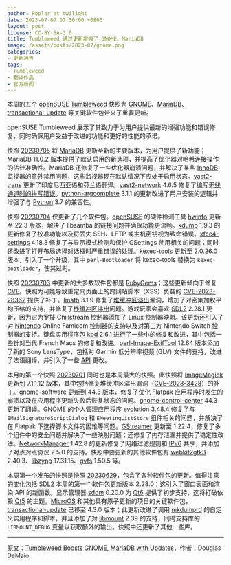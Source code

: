 ```yaml
---
author: Poplar at twilight
date: 2023-07-07 07:30:00 +0800
layout: post
license: CC-BY-SA-3.0
title: Tumbleweed 通过更新增强了 GNOME、MariaDB
image: /assets/posts/2023-07/gnome.png
categories:
- 更新通告
tags:
- Tumbleweed
- 翻译作品
- 官方新闻
---
```


本周的五个 [openSUSE] [Tumbleweed] 快照为 [GNOME]、[MariaDB]、[transactional-update] 等关键软件包带来了重要更新。

[opensuse]: https://get.opensuse.org/
[Tumbleweed]: https://get.opensuse.org/tumbleweed/
[GNOME]: https://www.gnome.org/
[MariaDB]: https://mariadb.org/
[transactional-update]: https://github.com/openSUSE/transactional-update

openSUSE Tumbleweed 展示了其致力于为用户提供最新的增强功能和错误修复，同时确保用户受益于改进的功能和更好的性能的承诺。

快照 [20230705] 将 [MariaDB] 更新至新的主要版本，为用户提供了新功能；MariaDB 11.0.2 版本提供了默认启用的新选项，并提高了优化器对哈希连接操作的估计准确性。MariaDB 还修复了一些优化器崩溃问题，并解决了某些 [InnoDB] 监视器的意外禁用问题，这些监视器现在默认情况下应处于启用状态。[yast2-trans] 更新了印度尼西亚语和芬兰语翻译。[yast2-network] 4.6.5 修复了[编写无线通道时的拼写错误][typo]。[python-argcomplete] 3.1.1 的更新改进了用户安装的逻辑并增强了与 [Python] 3.7 的兼容性。

[20230705]: https://lists.opensuse.org/archives/list/factory@lists.opensuse.org/thread/HKYV6LE3TURPCFI52TAQRDP32OJ44J25/
[InnoDB]: https://en.wikipedia.org/wiki/InnoDB
[yast2-trans]: https://software.opensuse.org/package/yast2-trans
[yast2-network]: https://github.com/yast/yast-network
[typo]: https://github.com/yast/yast-network/blob/master/src/lib/y2network/network_manager/connection_config_writers/wireless.rb#L36
[python-argcomplete]: https://pypi.org/project/argcomplete/
[python]: https://www.python.org/

快照 [20230704] 仅更新了几个软件包。[openSUSE] 的硬件检测工具 [hwinfo] 更新至 22.3 版本，解决了 libsamba 的链接问题并确保功能更流畅。[kdump] 1.9.3 的更新修复了校准功能以及将丢失 SSH、LFTP 或主机密钥视为致命错误。[xfce4-settings] 4.18.3 修复了与显示模式检测和保护 GSettings 使用相关的问题；同时还改进了打开布局选择对话框时严重错误的处理。[kexec-tools] 更新至 2.0.26.0 版本，引入了一个升级，其中 `perl-Bootloader` 将 kexec-tools 替换为 `kexec-bootloader`，使其过时。

[20230704]: https://lists.opensuse.org/archives/list/factory@lists.opensuse.org/thread/FNQTXNJWRTDLYITC4R4SOK4EQKNVL5FG/
[hwinfo]: https://github.com/openSUSE/hwinfo
[kdump]: https://www.kernel.org/doc/html/latest/admin-guide/kdump/kdump.html
[xfce4-settings]: https://docs.xfce.org/xfce/xfce4-settings/start
[kexec-tools]: https://mirrors.edge.kernel.org/pub/linux/utils/kernel/kexec/

快照 [20230703] 中更新的大多数软件包都是 [RubyGems]；这些更新倾向于修复 [CVE]。快照为可能导致重定向页面上的跨网站脚本（XSS）负载的 [CVE-2023-28362] 提供了补丁。[Imath] 3.1.9 修复了[堆缓冲区溢出]漏洞，增加了对密集加权平均压缩的支持，并修复了[栈缓冲区溢出]问题。游戏玩家会喜欢 [SDL2] 2.28.1 更新，因为它为罗技 Chillstream 控制器添加了 Linux 控制器映射。该更新还引入了对 [Nintendo] Online Famicom 控制器的支持以及对第三方 Nintendo Switch 控制器的支持。键盘实用程序包 [kbd] 2.6.1 进行了一些小的修复和改进，其中包括一些针对当代 French Macs 的修复和改进。[perl-Image-ExifTool] 12.64 版本添加了新的 Sony LensType，包括对 Garmin 低分辨率视频 (GLV) 文件的支持，改进了法语翻译，并引入了一些 [API] 更改。

[20230703]: https://lists.opensuse.org/archives/list/factory@lists.opensuse.org/thread/XJP6WBSAYWTZ6K6GW56LMGBO3HKFEN7E/
[RubyGems]: https://rubygems.org/
[cve]: https://en.wikipedia.org/wiki/Common_Vulnerabilities_and_Exposures
[CVE-2023-28362]: https://rubyonrails.org/2023/6/30/this-week-in-rails
[Imath]: https://openexr.com/
[堆缓冲区溢出]: https://en.wikipedia.org/wiki/Heap_overflow
[SDL2]: https://www.libsdl.org/
[栈缓冲区溢出]: https://en.wikipedia.org/wiki/Stack_buffer_overflow
[Nintendo]: https://www.nintendo.com/
[kbd]: http://kbd-project.org/
[perl-Image-ExifTool]: https://metacpan.org/pod/exiftool
[api]: https://en.wikipedia.org/wiki/API

本月的第一个快照 [20230701] 同时也是本周最大的快照。此快照将 [ImageMagick] 更新到 7.1.1.12 版本，其中包括修复堆缓冲区溢出漏洞（[CVE-2023-3428]）的补丁。[gnome-software] 更新到 44.3 版本，修复了优化 [Flatpak] 应用程序时发生的崩溃以及在应用程序更新失败后恢复状态的问题。[gnome-control-center] 44.3 更新了翻译。[GNOME] 的个人管理应用程序 [evolution] 3.48.4 修复了与 `EMailSignatureScriptDialog` 和 `EMeetingListStore` 组件相关的问题，并解决了在 Flatpak 下选择脚本文件的困难等问题。[GStreamer] 更新至 1.22.4，修复了多个组件中的安全问题并解决了一些映射问题；还修复了内存泄漏并提供了稳定性改进。[NetworkManager] 1.42.8 的更新修复了网络过滤规则和 [IPv6] 共享，并添加了对点对点协议 2.5.0 的支持。快照中要更新的其他软件包有 [webkit2gtk3] 2.40.3、[libzypp] 17.31.15、[gvfs] 1.50.5 等。

[20230701]: https://lists.opensuse.org/archives/list/factory@lists.opensuse.org/thread/PDR6MRKIVYA5EWRO2ERCZVYIHJ3WGWBH/
[ImageMagick]: https://imagemagick.org/index.php
[CVE-2023-3428]: https://www.suse.com/security/cve/CVE-2023-3428.html
[gnome-software]: https://gitlab.gnome.org/GNOME/gnome-software
[Flatpak]: https://flatpak.org/
[gnome-control-center]: https://gitlab.gnome.org/GNOME/gnome-control-center
[evolution]: https://wiki.gnome.org/Apps/Evolution
[GStreamer]: https://gstreamer.freedesktop.org/
[NetworkManager]: https://networkmanager.dev/
[IPv6]: https://en.wikipedia.org/wiki/IPv6
[webkit2gtk3]: https://webkitgtk.org/
[libzypp]: https://github.com/openSUSE/libzypp
[gvfs]: https://gitlab.gnome.org/GNOME/gvfs

本周第一个发布的快照是快照 [20230629]，包含了各种软件包的更新。值得注意的变化包括 [SDL2] 本周的第一个软件包更新版本 2.28.0；这引入了窗口表面和渲染 API 的新函数。显示管理器 [sddm] 0.20.0 为 [Qt6][qt] 提供了初步支持，这将打破依赖 [Qt5][qt] 的主题。[MicroOS] 和其他具有原子更新的项目的关键软件包，[transactional-update] 已移至 4.3.0 版本；此更新改进了调用 [mkdumprd] 的自定义实用程序和脚本，并且添加了对 [libmount] 2.39 的支持，同时支持库的 `LIBMOUNT_DEBUG` 变量以获取额外的输出。快照中还更新了其他一些库。

[20230629]: https://lists.opensuse.org/archives/list/factory@lists.opensuse.org/thread/XMAXHQYTVMVFXCWJZZYSTRCULMI7PBPH/
[sddm]: https://github.com/sddm/sddm
[qt]: https://www.qt.io/
[microos]: https://get.opensuse.org/microos/
[mkdumprd]: https://github.com/openSUSE/kdump/blob/master/init/mkdumprd
[libmount]: https://github.com/util-linux/util-linux

------

原文：[Tumbleweed Boosts GNOME, MariaDB with Updates](https://news.opensuse.org/2023/07/07/tw-boosts-gnome-mariadb-w-up/)，作者：Douglas DeMaio
